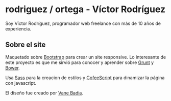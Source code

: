 # rodriguez / ortega - Víctor Rodríguez

Soy Víctor Rodríguez, programador web freelance con más de 10 años de experiencia.

## Sobre el site

Maquetado sobre [Bootstrap](http://getbootstrap.com/) para crear un site responsive. Lo interesante de este proyecto es que me sirvió para conocer y aprender sobre [Grunt](http://gruntjs.com/) y [Bower](https://bower.io).

Usa [Sass](http://sass-lang.com/) para la creacion de estilos y [CofeeScript](http://coffeescript.org/) para dinamizar la página con javascript.

El diseño fue creado por [Vane Badia](http://vanessabadia.com/).
